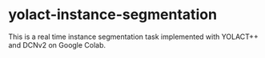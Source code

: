 # yolact-instance-segmentation
This is a real time instance segmentation task implemented with YOLACT++ and DCNv2 on Google Colab. 
